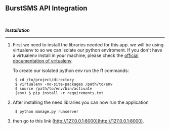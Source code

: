 BurstSMS API Integration
---

<br>

***Installation***
<hr>

1. First we need to install the libraries needed for this app. we will be using virtualenv to so we can isolate our python enviroment. If you don't have a virtualenv install in your machine, please check the [official documentation of virtualenv](http://virtualenv.readthedocs.org/en/latest/virtualenv.html). 

	To create our isolated python env run the ff commands:
	
		$ cd /to/project/directory
		$ virtualenv -no-site-packages /path/to/env
		$ source /path/to/env/bin/activate
		(env) $ pip install -r requirements.txt


2. After installing the need libraries you can now run the application


		$ python manage.py runserver 
		
		
3. then go to this link [http://127.0.0.1:8000](http://127.0.0.1:8000).